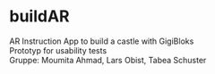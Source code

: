 <h1>buildAR</h1>

AR Instruction App to build a castle with GigiBloks<br>
Prototyp for usability tests <br>
Gruppe: Moumita Ahmad, Lars Obist, Tabea Schuster
